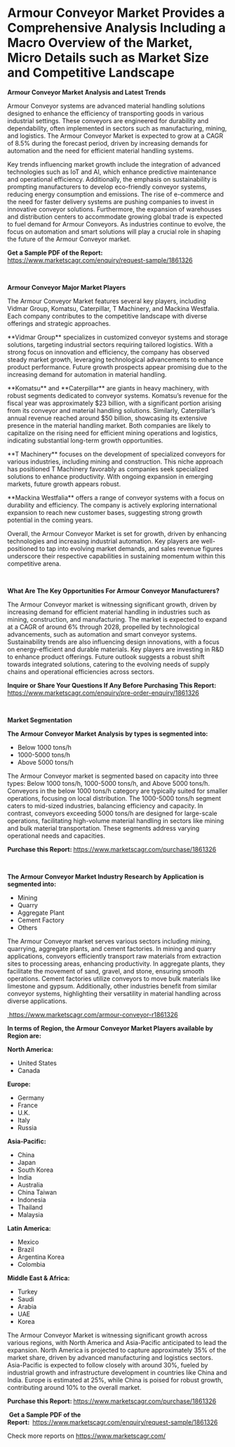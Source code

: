 <p><h1>Armour Conveyor Market Provides a Comprehensive Analysis Including a Macro Overview of the Market, Micro Details such as Market Size and Competitive Landscape</h1></p><p><strong>Armour Conveyor Market Analysis and Latest Trends</strong></p>
<p><p>Armour Conveyor systems are advanced material handling solutions designed to enhance the efficiency of transporting goods in various industrial settings. These conveyors are engineered for durability and dependability, often implemented in sectors such as manufacturing, mining, and logistics. The Armour Conveyor Market is expected to grow at a CAGR of 8.5% during the forecast period, driven by increasing demands for automation and the need for efficient material handling systems.</p><p>Key trends influencing market growth include the integration of advanced technologies such as IoT and AI, which enhance predictive maintenance and operational efficiency. Additionally, the emphasis on sustainability is prompting manufacturers to develop eco-friendly conveyor systems, reducing energy consumption and emissions. The rise of e-commerce and the need for faster delivery systems are pushing companies to invest in innovative conveyor solutions. Furthermore, the expansion of warehouses and distribution centers to accommodate growing global trade is expected to fuel demand for Armour Conveyors. As industries continue to evolve, the focus on automation and smart solutions will play a crucial role in shaping the future of the Armour Conveyor market.</p></p>
<p><strong>Get a Sample PDF of the Report:&nbsp;</strong> <a href="https://www.marketscagr.com/enquiry/request-sample/1861326?utm_campaign=3228&utm_medium=2&utm_source=Github&utm_content=ia&utm_term=12042025&utm_id=armour-conveyor">https://www.marketscagr.com/enquiry/request-sample/1861326</a></p>
<p>&nbsp;</p>
<p><strong>Armour Conveyor Major Market Players</strong></p>
<p><p>The Armour Conveyor Market features several key players, including Vidmar Group, Komatsu, Caterpillar, T Machinery, and Mackina Westfalia. Each company contributes to the competitive landscape with diverse offerings and strategic approaches.</p><p>**Vidmar Group** specializes in customized conveyor systems and storage solutions, targeting industrial sectors requiring tailored logistics. With a strong focus on innovation and efficiency, the company has observed steady market growth, leveraging technological advancements to enhance product performance. Future growth prospects appear promising due to the increasing demand for automation in material handling.</p><p>**Komatsu** and **Caterpillar** are giants in heavy machinery, with robust segments dedicated to conveyor systems. Komatsu’s revenue for the fiscal year was approximately $23 billion, with a significant portion arising from its conveyor and material handling solutions. Similarly, Caterpillar’s annual revenue reached around $50 billion, showcasing its extensive presence in the material handling market. Both companies are likely to capitalize on the rising need for efficient mining operations and logistics, indicating substantial long-term growth opportunities.</p><p>**T Machinery** focuses on the development of specialized conveyors for various industries, including mining and construction. This niche approach has positioned T Machinery favorably as companies seek specialized solutions to enhance productivity. With ongoing expansion in emerging markets, future growth appears robust.</p><p>**Mackina Westfalia** offers a range of conveyor systems with a focus on durability and efficiency. The company is actively exploring international expansion to reach new customer bases, suggesting strong growth potential in the coming years.</p><p>Overall, the Armour Conveyor Market is set for growth, driven by enhancing technologies and increasing industrial automation. Key players are well-positioned to tap into evolving market demands, and sales revenue figures underscore their respective capabilities in sustaining momentum within this competitive arena.</p></p>
<p>&nbsp;</p>
<p><strong>What Are The Key Opportunities For Armour Conveyor Manufacturers?</strong></p>
<p><p>The Armour Conveyor market is witnessing significant growth, driven by increasing demand for efficient material handling in industries such as mining, construction, and manufacturing. The market is expected to expand at a CAGR of around 6% through 2028, propelled by technological advancements, such as automation and smart conveyor systems. Sustainability trends are also influencing design innovations, with a focus on energy-efficient and durable materials. Key players are investing in R&D to enhance product offerings. Future outlook suggests a robust shift towards integrated solutions, catering to the evolving needs of supply chains and operational efficiencies across sectors.</p></p>
<p><strong>Inquire or Share Your Questions If Any Before Purchasing This Report:</strong> <a href="https://www.marketscagr.com/enquiry/pre-order-enquiry/1861326?utm_campaign=3228&utm_medium=2&utm_source=Github&utm_content=ia&utm_term=12042025&utm_id=armour-conveyor">https://www.marketscagr.com/enquiry/pre-order-enquiry/1861326</a></p>
<p>&nbsp;</p>
<p><strong>Market Segmentation</strong></p>
<p><strong>The Armour Conveyor Market Analysis by types is segmented into:</strong></p>
<p><ul><li>Below 1000 tons/h</li><li>1000-5000 tons/h</li><li>Above 5000 tons/h</li></ul></p>
<p><p>The Armour Conveyor market is segmented based on capacity into three types: Below 1000 tons/h, 1000-5000 tons/h, and Above 5000 tons/h. Conveyors in the below 1000 tons/h category are typically suited for smaller operations, focusing on local distribution. The 1000-5000 tons/h segment caters to mid-sized industries, balancing efficiency and capacity. In contrast, conveyors exceeding 5000 tons/h are designed for large-scale operations, facilitating high-volume material handling in sectors like mining and bulk material transportation. These segments address varying operational needs and capacities.</p></p>
<p><strong>Purchase this Report:&nbsp;</strong><a href="https://www.marketscagr.com/purchase/1861326?utm_campaign=3228&utm_medium=2&utm_source=Github&utm_content=ia&utm_term=12042025&utm_id=armour-conveyor">https://www.marketscagr.com/purchase/1861326</a></p>
<p>&nbsp;</p>
<p><strong>The Armour Conveyor Market Industry Research by Application is segmented into:</strong></p>
<p><ul><li>Mining</li><li>Quarry</li><li>Aggregate Plant</li><li>Cement Factory</li><li>Others</li></ul></p>
<p><p>The Armour Conveyor market serves various sectors including mining, quarrying, aggregate plants, and cement factories. In mining and quarry applications, conveyors efficiently transport raw materials from extraction sites to processing areas, enhancing productivity. In aggregate plants, they facilitate the movement of sand, gravel, and stone, ensuring smooth operations. Cement factories utilize conveyors to move bulk materials like limestone and gypsum. Additionally, other industries benefit from similar conveyor systems, highlighting their versatility in material handling across diverse applications.</p></p>
<p><a href="https://www.marketscagr.com/armour-conveyor-r1861326?utm_campaign=3228&utm_medium=2&utm_source=Github&utm_content=ia&utm_term=12042025&utm_id=armour-conveyor">&nbsp;https://www.marketscagr.com/armour-conveyor-r1861326</a></p>
<p><strong>In terms of Region, the Armour Conveyor Market Players available by Region are:</strong></p>
<p>
    <p> <strong> North America: </strong>
        <ul>
            <li>United States</li>
            <li>Canada</li>
        </ul>
        </p> 
    <p> <strong> Europe: </strong>
        <ul>
            <li>Germany</li>
            <li>France</li>
            <li>U.K.</li>
            <li>Italy</li>
            <li>Russia</li>
        </ul>
        </p> 
    <p> <strong> Asia-Pacific: </strong>
        <ul>
            <li>China</li>
            <li>Japan</li>
            <li>South Korea</li>
            <li>India</li>
            <li>Australia</li>
            <li>China Taiwan</li>
            <li>Indonesia</li>
            <li>Thailand</li>
            <li>Malaysia</li>
        </ul>
        </p> 
    <p> <strong> Latin America: </strong>
        <ul>
            <li>Mexico</li>
            <li>Brazil</li>
            <li>Argentina Korea</li>
            <li>Colombia</li>
        </ul>
        </p> 
    <p> <strong> Middle East & Africa: </strong>
        <ul>
            <li>Turkey</li>
            <li>Saudi</li>
            <li>Arabia</li>
            <li>UAE</li>
            <li>Korea</li>
        </ul>
    </p>
    </p>
<p><p>The Armour Conveyor Market is witnessing significant growth across various regions, with North America and Asia-Pacific anticipated to lead the expansion. North America is projected to capture approximately 35% of the market share, driven by advanced manufacturing and logistics sectors. Asia-Pacific is expected to follow closely with around 30%, fueled by industrial growth and infrastructure development in countries like China and India. Europe is estimated at 25%, while China is poised for robust growth, contributing around 10% to the overall market.</p></p>
<p><strong>Purchase this Report: </strong><a href="https://www.marketscagr.com/purchase/1861326?utm_campaign=3228&utm_medium=2&utm_source=Github&utm_content=ia&utm_term=12042025&utm_id=armour-conveyor">https://www.marketscagr.com/purchase/1861326</a></p>
<p>&nbsp;<strong>Get a Sample PDF of the Report:&nbsp;&nbsp;</strong><a href="https://www.marketscagr.com/enquiry/request-sample/1861326?utm_campaign=3228&utm_medium=2&utm_source=Github&utm_content=ia&utm_term=12042025&utm_id=armour-conveyor">https://www.marketscagr.com/enquiry/request-sample/1861326</a></p>
<p><strong></strong></p>
<p>Check more reports on <a href="https://www.marketscagr.com/?utm_campaign=3228&utm_medium=2&utm_source=Github&utm_content=ia&utm_term=12042025&utm_id=armour-conveyor">https://www.marketscagr.com/</a></p>